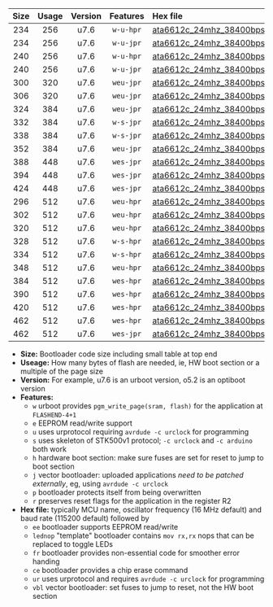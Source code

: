 |Size|Usage|Version|Features|Hex file|
|:-:|:-:|:-:|:-:|:--|
|234|256|u7.6|`w-u-hpr`|[ata6612c_24mhz_38400bps_ur.hex](https://raw.githubusercontent.com/stefanrueger/urboot/main/ata6612c_24mhz_38400bps_ur.hex)|
|234|256|u7.6|`w-u-jpr`|[ata6612c_24mhz_38400bps_ur_vbl.hex](https://raw.githubusercontent.com/stefanrueger/urboot/main/ata6612c_24mhz_38400bps_ur_vbl.hex)|
|240|256|u7.6|`w-u-hpr`|[ata6612c_24mhz_38400bps_lednop_ur.hex](https://raw.githubusercontent.com/stefanrueger/urboot/main/ata6612c_24mhz_38400bps_lednop_ur.hex)|
|240|256|u7.6|`w-u-jpr`|[ata6612c_24mhz_38400bps_lednop_ur_vbl.hex](https://raw.githubusercontent.com/stefanrueger/urboot/main/ata6612c_24mhz_38400bps_lednop_ur_vbl.hex)|
|300|320|u7.6|`weu-jpr`|[ata6612c_24mhz_38400bps_ee_ur_vbl.hex](https://raw.githubusercontent.com/stefanrueger/urboot/main/ata6612c_24mhz_38400bps_ee_ur_vbl.hex)|
|306|320|u7.6|`weu-jpr`|[ata6612c_24mhz_38400bps_ee_lednop_ur_vbl.hex](https://raw.githubusercontent.com/stefanrueger/urboot/main/ata6612c_24mhz_38400bps_ee_lednop_ur_vbl.hex)|
|324|384|u7.6|`weu-jpr`|[ata6612c_24mhz_38400bps_ee_lednop_fr_ur_vbl.hex](https://raw.githubusercontent.com/stefanrueger/urboot/main/ata6612c_24mhz_38400bps_ee_lednop_fr_ur_vbl.hex)|
|332|384|u7.6|`w-s-jpr`|[ata6612c_24mhz_38400bps_vbl.hex](https://raw.githubusercontent.com/stefanrueger/urboot/main/ata6612c_24mhz_38400bps_vbl.hex)|
|338|384|u7.6|`w-s-jpr`|[ata6612c_24mhz_38400bps_lednop_vbl.hex](https://raw.githubusercontent.com/stefanrueger/urboot/main/ata6612c_24mhz_38400bps_lednop_vbl.hex)|
|352|384|u7.6|`weu-jpr`|[ata6612c_24mhz_38400bps_ee_lednop_fr_ce_ur_vbl.hex](https://raw.githubusercontent.com/stefanrueger/urboot/main/ata6612c_24mhz_38400bps_ee_lednop_fr_ce_ur_vbl.hex)|
|388|448|u7.6|`wes-jpr`|[ata6612c_24mhz_38400bps_ee_vbl.hex](https://raw.githubusercontent.com/stefanrueger/urboot/main/ata6612c_24mhz_38400bps_ee_vbl.hex)|
|394|448|u7.6|`wes-jpr`|[ata6612c_24mhz_38400bps_ee_lednop_vbl.hex](https://raw.githubusercontent.com/stefanrueger/urboot/main/ata6612c_24mhz_38400bps_ee_lednop_vbl.hex)|
|424|448|u7.6|`wes-jpr`|[ata6612c_24mhz_38400bps_ee_lednop_fr_vbl.hex](https://raw.githubusercontent.com/stefanrueger/urboot/main/ata6612c_24mhz_38400bps_ee_lednop_fr_vbl.hex)|
|296|512|u7.6|`weu-hpr`|[ata6612c_24mhz_38400bps_ee_ur.hex](https://raw.githubusercontent.com/stefanrueger/urboot/main/ata6612c_24mhz_38400bps_ee_ur.hex)|
|302|512|u7.6|`weu-hpr`|[ata6612c_24mhz_38400bps_ee_lednop_ur.hex](https://raw.githubusercontent.com/stefanrueger/urboot/main/ata6612c_24mhz_38400bps_ee_lednop_ur.hex)|
|320|512|u7.6|`weu-hpr`|[ata6612c_24mhz_38400bps_ee_lednop_fr_ur.hex](https://raw.githubusercontent.com/stefanrueger/urboot/main/ata6612c_24mhz_38400bps_ee_lednop_fr_ur.hex)|
|328|512|u7.6|`w-s-hpr`|[ata6612c_24mhz_38400bps.hex](https://raw.githubusercontent.com/stefanrueger/urboot/main/ata6612c_24mhz_38400bps.hex)|
|334|512|u7.6|`w-s-hpr`|[ata6612c_24mhz_38400bps_lednop.hex](https://raw.githubusercontent.com/stefanrueger/urboot/main/ata6612c_24mhz_38400bps_lednop.hex)|
|348|512|u7.6|`weu-hpr`|[ata6612c_24mhz_38400bps_ee_lednop_fr_ce_ur.hex](https://raw.githubusercontent.com/stefanrueger/urboot/main/ata6612c_24mhz_38400bps_ee_lednop_fr_ce_ur.hex)|
|384|512|u7.6|`wes-hpr`|[ata6612c_24mhz_38400bps_ee.hex](https://raw.githubusercontent.com/stefanrueger/urboot/main/ata6612c_24mhz_38400bps_ee.hex)|
|390|512|u7.6|`wes-hpr`|[ata6612c_24mhz_38400bps_ee_lednop.hex](https://raw.githubusercontent.com/stefanrueger/urboot/main/ata6612c_24mhz_38400bps_ee_lednop.hex)|
|420|512|u7.6|`wes-hpr`|[ata6612c_24mhz_38400bps_ee_lednop_fr.hex](https://raw.githubusercontent.com/stefanrueger/urboot/main/ata6612c_24mhz_38400bps_ee_lednop_fr.hex)|
|462|512|u7.6|`wes-hpr`|[ata6612c_24mhz_38400bps_ee_lednop_fr_ce.hex](https://raw.githubusercontent.com/stefanrueger/urboot/main/ata6612c_24mhz_38400bps_ee_lednop_fr_ce.hex)|
|462|512|u7.6|`wes-jpr`|[ata6612c_24mhz_38400bps_ee_lednop_fr_ce_vbl.hex](https://raw.githubusercontent.com/stefanrueger/urboot/main/ata6612c_24mhz_38400bps_ee_lednop_fr_ce_vbl.hex)|

- **Size:** Bootloader code size including small table at top end
- **Useage:** How many bytes of flash are needed, ie, HW boot section or a multiple of the page size
- **Version:** For example, u7.6 is an urboot version, o5.2 is an optiboot version
- **Features:**
  + `w` urboot provides `pgm_write_page(sram, flash)` for the application at `FLASHEND-4+1`
  + `e` EEPROM read/write support
  + `u` uses urprotocol requiring `avrdude -c urclock` for programming
  + `s` uses skeleton of STK500v1 protocol; `-c urclock` and `-c arduino` both work
  + `h` hardware boot section: make sure fuses are set for reset to jump to boot section
  + `j` vector bootloader: uploaded applications *need to be patched externally*, eg, using `avrdude -c urclock`
  + `p` bootloader protects itself from being overwritten
  + `r` preserves reset flags for the application in the register R2
- **Hex file:** typically MCU name, oscillator frequency (16 MHz default) and baud rate (115200 default) followed by
  + `ee` bootloader supports EEPROM read/write
  + `lednop` "template" bootloader contains `mov rx,rx` nops that can be replaced to toggle LEDs
  + `fr` bootloader provides non-essential code for smoother error handing
  + `ce` bootloader provides a chip erase command
  + `ur` uses urprotocol and requires `avrdude -c urclock` for programming
  + `vbl` vector bootloader: set fuses to jump to reset, not the HW boot section
